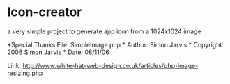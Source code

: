 # Icon-creator
a very simple project to generate app icon from a 1024x1024 image

*Special Thanks
File: SimpleImage.php * Author: Simon Jarvis * Copyright: 2006 Simon Jarvis * Date: 08/11/06

Link: http://www.white-hat-web-design.co.uk/articles/php-image-resizing.php
